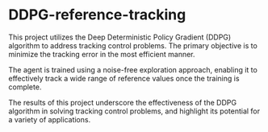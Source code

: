 # DDPG-reference-tracking

This project utilizes the Deep Deterministic Policy Gradient (DDPG) algorithm to address tracking control problems. The primary objective is to minimize the tracking error in the most efficient manner. 

The agent is trained using a noise-free exploration approach, enabling it to effectively track a wide range of reference values once the training is complete. 

The results of this project underscore the effectiveness of the DDPG algorithm in solving tracking control problems, and highlight its potential for a variety of applications.
